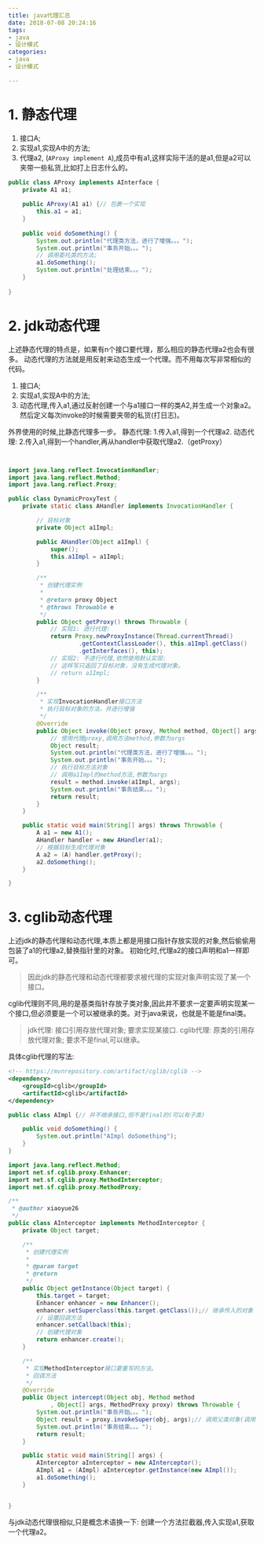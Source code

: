 ```yaml
---
title: java代理汇总
date: 2018-07-08 20:24:16
tags: 
- java
- 设计模式
categories:
- java
- 设计模式

---
```



# 1. 静态代理
1. 接口A;
2. 实现a1,实现A中的方法;
3. 代理a2,
(`AProxy implement A`),成员中有a1,这样实际干活的是a1,但是a2可以夹带一些私货,比如打上日志什么的。
```java
public class AProxy implements AInterface {
    private A1 a1;
 
    public AProxy(A1 a1) {// 包裹一个实现
        this.a1 = a1;
    }
 
    public void doSomething() {
        System.out.println("代理类方法，进行了增强。。。");
        System.out.println("事务开始。。。");
        // 调用委托类的方法;
        a1.doSomething();
        System.out.println("处理结束。。。");
    }
 
}
```

# 2. jdk动态代理
上述静态代理的特点是，如果有n个接口要代理，那么相应的静态代理a2也会有很多。
动态代理的方法就是用反射来动态生成一个代理。而不用每次写非常相似的代码。
1. 接口A;
2. 实现a1,实现A中的方法;
3. 动态代理,传入a1,通过反射创建一个与a1接口一样的类A2,并生成一个对象a2。
然后定义每次invoke的时候需要夹带的私货(打日志)。

外界使用的时候,比静态代理多一步。
静态代理: 1.传入a1,得到一个代理a2.
动态代理: 2.传入a1,得到一个handler,再从handler中获取代理a2.（getProxy）


```java


import java.lang.reflect.InvocationHandler;
import java.lang.reflect.Method;
import java.lang.reflect.Proxy;

public class DynamicProxyTest {
    private static class AHandler implements InvocationHandler {

        // 目标对象
        private Object a1Impl;

        public AHandler(Object a1Impl) {
            super();
            this.a1Impl = a1Impl;
        }

        /**
         * 创建代理实例
         *
         * @return proxy Object
         * @throws Throwable e
         */
        public Object getProxy() throws Throwable {
            // 实现1: 进行代理:
            return Proxy.newProxyInstance(Thread.currentThread()
                    .getContextClassLoader(), this.a1Impl.getClass()
                    .getInterfaces(), this);
            // 实现2: 不进行代理,依然使用默认实现:
            // 这样写只返回了目标对象，没有生成代理对象。
            // return a1Impl;
        }

        /**
         * 实现InvocationHandler接口方法
         * 执行目标对象的方法，并进行增强
         */
        @Override
        public Object invoke(Object proxy, Method method, Object[] args) throws Throwable {
            // 使用代理proxy,调用方法method,参数为args
            Object result;
            System.out.println("代理类方法，进行了增强。。。");
            System.out.println("事务开始。。。");
            // 执行目标方法对象
            // 调用a1Impl的method方法,参数为args
            result = method.invoke(a1Impl, args);
            System.out.println("事务结束。。。");
            return result;
        }
    }

    public static void main(String[] args) throws Throwable {
        A a1 = new A1();
        AHandler handler = new AHandler(a1);
        // 根据目标生成代理对象
        A a2 = (A) handler.getProxy();
        a2.doSomething();
    }

}

```


# 3. cglib动态代理


上述jdk的静态代理和动态代理,本质上都是用接口指针存放实现的对象,然后偷偷用包装了a1的代理a2,替换指针里的对象。
初始化时,代理a2的接口声明和a1一样即可。
> 因此jdk的静态代理和动态代理都要求被代理的实现对象声明实现了某一个接口。

cglib代理则不同,用的是基类指针存放子类对象,因此并不要求一定要声明实现某一个接口,但必须要是一个可以被继承的类。对于java来说，也就是不能是final类。
> jdk代理: 接口引用存放代理对象; 要求实现某接口.
cglib代理: 原类的引用存放代理对象; 要求不是final,可以继承。

具体cglib代理的写法:
```xml
<!-- https://mvnrepository.com/artifact/cglib/cglib -->
<dependency>
    <groupId>cglib</groupId>
    <artifactId>cglib</artifactId>
</dependency>
```

```java
public class AImpl {// 并不继承接口,但不是final的(可以有子类)

    public void doSomething() {
        System.out.println("AImpl doSomething");
    }
}

import java.lang.reflect.Method;
import net.sf.cglib.proxy.Enhancer;
import net.sf.cglib.proxy.MethodInterceptor;
import net.sf.cglib.proxy.MethodProxy;

/**
 * @author xiaoyue26
 */
public class AInterceptor implements MethodInterceptor {
    private Object target;

    /**
     * 创建代理实例
     *
     * @param target
     * @return
     */
    public Object getInstance(Object target) {
        this.target = target;
        Enhancer enhancer = new Enhancer();
        enhancer.setSuperclass(this.target.getClass());// 继承传入的对象
        // 设置回调方法
        enhancer.setCallback(this);
        // 创建代理对象
        return enhancer.create();
    }

    /**
     * 实现MethodInterceptor接口要重写的方法。
     * 回调方法
     */
    @Override
    public Object intercept(Object obj, Method method
            , Object[] args, MethodProxy proxy) throws Throwable {
        System.out.println("事务开始。。。");
        Object result = proxy.invokeSuper(obj, args);// 调用父类对象(调用原实现)
        System.out.println("事务结束。。。");
        return result;
    }

    public static void main(String[] args) {
        AInterceptor aInterceptor = new AInterceptor();
        AImpl a1 = (AImpl) aInterceptor.getInstance(new AImpl());
        a1.doSomething();
    }


}

```

与jdk动态代理很相似,只是概念术语换一下:
创建一个方法拦截器,传入实现a1,获取一个代理a2。
